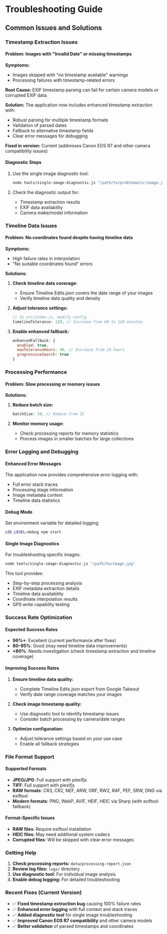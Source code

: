 # Troubleshooting Guide

## Common Issues and Solutions

### Timestamp Extraction Issues

#### Problem: Images with "Invalid Date" or missing timestamps

**Symptoms:**

- Images skipped with "no timestamp available" warnings
- Processing failures with timestamp-related errors

**Root Cause:**
EXIF timestamp parsing can fail for certain camera models or corrupted EXIF data.

**Solution:**
The application now includes enhanced timestamp extraction with:

- Robust parsing for multiple timestamp formats
- Validation of parsed dates
- Fallback to alternative timestamp fields
- Clear error messages for debugging

**Fixed in version:** Current (addresses Canon EOS R7 and other camera compatibility issues)

#### Diagnostic Steps

1. Use the single image diagnostic tool:

   ```bash
   node tools/single-image-diagnostic.js "/path/to/problematic/image.jpg"
   ```

2. Check the diagnostic output for:
   - Timestamp extraction results
   - EXIF data availability
   - Camera make/model information

### Timeline Data Issues

#### Problem: No coordinates found despite having timeline data

**Symptoms:**

- High failure rates in interpolation
- "No suitable coordinates found" errors

**Solutions:**

1. **Check timeline data coverage:**
   - Ensure Timeline Edits.json covers the date range of your images
   - Verify timeline data quality and density

2. **Adjust tolerance settings:**

   ```javascript
   // In src/index.js, modify config
   timelineTolerance: 120, // Increase from 60 to 120 minutes
   ```

3. **Enable enhanced fallback:**

   ```javascript
   enhancedFallback: {
     enabled: true,
     maxToleranceHours: 48, // Increase from 24 hours
     progressiveSearch: true
   }
   ```

### Processing Performance

#### Problem: Slow processing or memory issues

**Solutions:**

1. **Reduce batch size:**

   ```javascript
   batchSize: 10, // Reduce from 25
   ```

2. **Monitor memory usage:**
   - Check processing reports for memory statistics
   - Process images in smaller batches for large collections

### Error Logging and Debugging

#### Enhanced Error Messages

The application now provides comprehensive error logging with:

- Full error stack traces
- Processing stage information
- Image metadata context
- Timeline data statistics

#### Debug Mode

Set environment variable for detailed logging:

```bash
LOG_LEVEL=debug npm start
```

#### Single Image Diagnostics

For troubleshooting specific images:

```bash
node tools/single-image-diagnostic.js "/path/to/image.jpg"
```

This tool provides:

- Step-by-step processing analysis
- EXIF metadata extraction details
- Timeline data availability
- Coordinate interpolation results
- GPS write capability testing

### Success Rate Optimization

#### Expected Success Rates

- **96%+**: Excellent (current performance after fixes)
- **80-95%**: Good (may need timeline data improvements)
- **<80%**: Needs investigation (check timestamp extraction and timeline coverage)

#### Improving Success Rates

1. **Ensure timeline data quality:**
   - Complete Timeline Edits.json export from Google Takeout
   - Verify date range coverage matches your images

2. **Check image timestamp quality:**
   - Use diagnostic tool to identify timestamp issues
   - Consider batch processing by camera/date ranges

3. **Optimize configuration:**
   - Adjust tolerance settings based on your use case
   - Enable all fallback strategies

### File Format Support

#### Supported Formats

- **JPEG/JPG**: Full support with piexifjs
- **TIFF**: Full support with piexifjs  
- **RAW formats**: CR3, CR2, NEF, ARW, ORF, RW2, RAF, PEF, SRW, DNG via exiftool
- **Modern formats**: PNG, WebP, AVIF, HEIF, HEIC via Sharp (with exiftool fallback)

#### Format-Specific Issues

- **RAW files**: Require exiftool installation
- **HEIC files**: May need additional system codecs
- **Corrupted files**: Will be skipped with clear error messages

### Getting Help

1. **Check processing reports:** `data/processing-report.json`
2. **Review log files:** `logs/` directory
3. **Use diagnostic tool:** For individual image analysis
4. **Enable debug logging:** For detailed troubleshooting

### Recent Fixes (Current Version)

- ✅ **Fixed timestamp extraction bug** causing 100% failure rates
- ✅ **Enhanced error logging** with full context and stack traces
- ✅ **Added diagnostic tool** for single image troubleshooting
- ✅ **Improved Canon EOS R7 compatibility** and other camera models
- ✅ **Better validation** of parsed timestamps and coordinates
